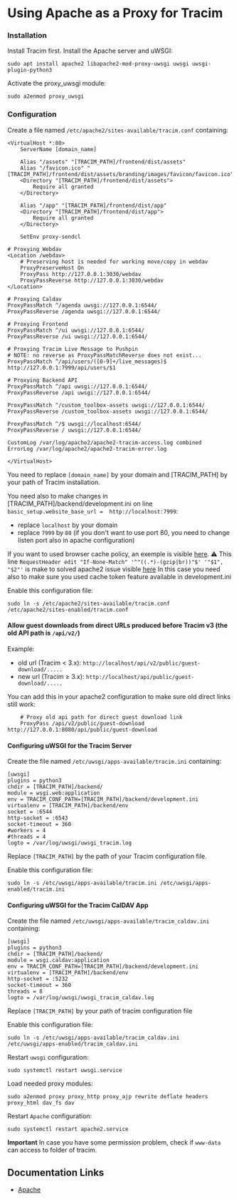# Using Apache as a Proxy for Tracim #

### Installation ###

Install Tracim first.
Install the Apache server and uWSGI:

    sudo apt install apache2 libapache2-mod-proxy-uwsgi uwsgi uwsgi-plugin-python3

Activate the proxy_uwsgi module:

    sudo a2enmod proxy_uwsgi

### Configuration ###

Create a file named `/etc/apache2/sites-available/tracim.conf` containing:

    <VirtualHost *:80>
        ServerName [domain_name]

        Alias "/assets" "[TRACIM_PATH]/frontend/dist/assets"
        Alias "/favicon.ico" "[TRACIM_PATH]/frontend/dist/assets/branding/images/favicon/favicon.ico"
        <Directory "[TRACIM_PATH]/frontend/dist/assets">
            Require all granted
        </Directory>

        Alias "/app" "[TRACIM_PATH]/frontend/dist/app"
        <Directory "[TRACIM_PATH]/frontend/dist/app">
            Require all granted
        </Directory>

        SetEnv proxy-sendcl

    # Proxying Webdav
    <Location /webdav>
        # Preserving host is needed for working move/copy in webdav
        ProxyPreserveHost On
        ProxyPass http://127.0.0.1:3030/webdav
        ProxyPassReverse http://127.0.0.1:3030/webdav
    </Location>

    # Proxying Caldav
    ProxyPassMatch ^/agenda uwsgi://127.0.0.1:6544/
    ProxyPassReverse /agenda uwsgi://127.0.0.1:6544/

    # Proxying Frontend
    ProxyPassMatch ^/ui uwsgi://127.0.0.1:6544/
    ProxyPassReverse /ui uwsgi://127.0.0.1:6544/

    # Proxying Tracim Live Message to Pushpin
    # NOTE: no reverse as ProxyPassMatchReverse does not exist...
    ProxyPassMatch ^/api/users/([0-9]+/live_messages)$ http://127.0.0.1:7999/api/users/$1

    # Proxying Backend API
    ProxyPassMatch ^/api uwsgi://127.0.0.1:6544/
    ProxyPassReverse /api uwsgi://127.0.0.1:6544/

    ProxyPassMatch ^/custom_toolbox-assets uwsgi://127.0.0.1:6544/
    ProxyPassReverse /custom_toolbox-assets uwsgi://127.0.0.1:6544/

    ProxyPassMatch ^/$ uwsgi://localhost:6544/
    ProxyPassReverse / uwsgi://127.0.0.1:6544/

    CustomLog /var/log/apache2/apache2-tracim-access.log combined
    ErrorLog /var/log/apache2/apache2-tracim-error.log

    </VirtualHost>

You need to replace `[domain_name]` by your domain and [TRACIM_PATH] by your path of Tracim installation.

You need also to make changes in [TRACIM_PATH]/backend/development.ini on line `basic_setup.website_base_url =  http://localhost:7999`:
  - replace `localhost` by your domain
  - replace `7999` by `80` (if you don't want to use port 80, you need to change listen port also in apache configuration)

If you want to used browser cache policy, an exemple is visible [here](https://github.com/tracim/tracim/blob/develop/tools_docker/Debian_Uwsgi/apache2.conf.sample).
:warning: This line `RequestHeader edit "If-None-Match" '^"((.*)-(gzip|br))"$' '"$1", "$2"'` is make to solved apache2 issue visible [here](https://bz.apache.org/bugzilla/show_bug.cgi?id=45023#c26)
In this case you need also to make sure you used cache token feature available in development.ini

Enable this configuration file:

    sudo ln -s /etc/apache2/sites-available/tracim.conf /etc/apache2/sites-enabled/tracim.conf

#### Allow guest downloads from direct URLs produced before Tracim v3 (the old API path is `/api/v2/`)

Example:
- old url (Tracim < 3.x): `http://localhost/api/v2/public/guest-download/.....`
- new url (Tracim ≥ 3.x): `http://localhost/api/public/guest-download/.....`

You can add this in your apache2 configuration to make sure old direct links still work:
~~~
    # Proxy old api path for direct guest download link
    ProxyPass /api/v2/public/guest-download http://127.0.0.1:8080/api/public/guest-download
~~~

#### Configuring uWSGI for the Tracim Server

Create the file named `/etc/uwsgi/apps-available/tracim.ini` containing:

    [uwsgi]
    plugins = python3
    chdir = [TRACIM_PATH]/backend/
    module = wsgi.web:application
    env = TRACIM_CONF_PATH=[TRACIM_PATH]/backend/development.ini
    virtualenv = [TRACIM_PATH]/backend/env
    socket = :6544
    http-socket = :6543
    socket-timeout = 360
    #workers = 4
    #threads = 4
    logto = /var/log/uwsgi/uwsgi_tracim.log

Replace `[TRACIM_PATH]` by the path of your Tracim configuration file.

Enable this configuration file:

    sudo ln -s /etc/uwsgi/apps-available/tracim.ini /etc/uwsgi/apps-enabled/tracim.ini

#### Configuring uWSGI for the Tracim CalDAV App

Create the file named `/etc/uwsgi/apps-available/tracim_caldav.ini` containing:

    [uwsgi]
    plugins = python3
    chdir = [TRACIM_PATH]/backend/
    module = wsgi.caldav:application
    env = TRACIM_CONF_PATH=[TRACIM_PATH]/backend/development.ini
    virtualenv = [TRACIM_PATH]/backend/env
    http-socket = :5232
    socket-timeout = 360
    threads = 8
    logto = /var/log/uwsgi/uwsgi_tracim_caldav.log

Replace `[TRACIM_PATH]` by your path of tracim configuration file

Enable this configuration file:

    sudo ln -s /etc/uwsgi/apps-available/tracim_caldav.ini /etc/uwsgi/apps-enabled/tracim_caldav.ini

Restart `uwsgi` configuration:

    sudo systemctl restart uwsgi.service

Load needed proxy modules:

    sudo a2enmod proxy proxy_http proxy_ajp rewrite deflate headers proxy_html dav_fs dav

Restart `Apache` configuration:

    sudo systemctl restart apache2.service

**Important**
In case you have some permission problem, check if `www-data` can access to folder of tracim.

## Documentation Links ##

* [Apache](https://httpd.apache.org/docs/2.4/)
